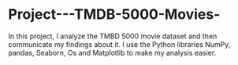 # Project---TMDB-5000-Movies-
In this project, I analyze the TMBD 5000 movie dataset and then communicate my findings about it. I use the Python libraries NumPy, pandas, Seaborn, Os and Matplotlib to make my analysis easier.
